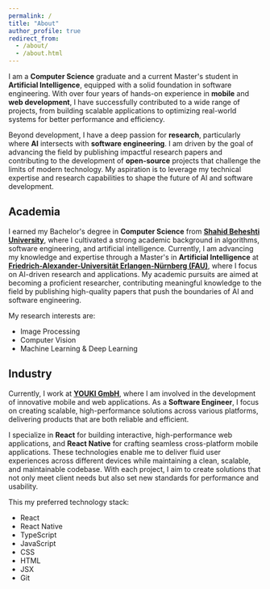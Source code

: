 ```yaml
---
permalink: /
title: "About"
author_profile: true
redirect_from: 
  - /about/
  - /about.html
---
```


I am a **Computer Science** graduate and a current Master's student in **Artificial Intelligence**, equipped with a solid foundation in software engineering. With over four years of hands-on experience in **mobile** and **web development**, I have successfully contributed to a wide range of projects, from building scalable applications to optimizing real-world systems for better performance and efficiency. 

Beyond development, I have a deep passion for **research**, particularly where **AI** intersects with **software engineering**. I am driven by the goal of advancing the field by publishing impactful research papers and contributing to the development of **open-source** projects that challenge the limits of modern technology. My aspiration is to leverage my technical expertise and research capabilities to shape the future of AI and software development.

## Academia  
I earned my Bachelor's degree in **Computer Science** from [**Shahid Beheshti University**](https://en.sbu.ac.ir/), where I cultivated a strong academic background in algorithms, software engineering, and artificial intelligence. Currently, I am advancing my knowledge and expertise through a Master's in **Artificial Intelligence** at [**Friedrich-Alexander-Universität Erlangen-Nürnberg (FAU)**](https://www.fau.eu/), where I focus on AI-driven research and applications. My academic pursuits are aimed at becoming a proficient researcher, contributing meaningful knowledge to the field by publishing high-quality papers that push the boundaries of AI and software engineering.

My research interests are:

- Image Processing
- Computer Vision
- Machine Learning & Deep Learning

## Industry  
Currently, I work at [**YOUKI GmbH**](https://www.youki.de/), where I am involved in the development of innovative mobile and web applications. As a **Software Engineer**, I focus on creating scalable, high-performance solutions across various platforms, delivering products that are both reliable and efficient.

I specialize in **React** for building interactive, high-performance web applications, and **React Native** for crafting seamless cross-platform mobile applications. These technologies enable me to deliver fluid user experiences across different devices while maintaining a clean, scalable, and maintainable codebase. With each project, I aim to create solutions that not only meet client needs but also set new standards for performance and usability.

This my preferred technology stack:

- React
- React Native
- TypeScript
- JavaScript
- CSS
- HTML
- JSX
- Git